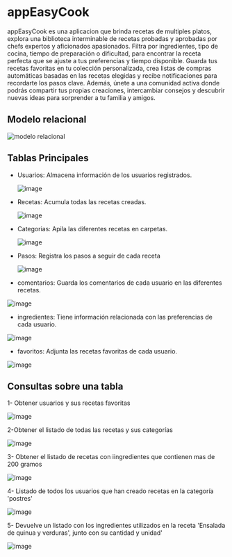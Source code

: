 # appEasyCook
appEasyCook es una aplicacion que brinda recetas de multiples platos, explora una biblioteca interminable de recetas probadas y aprobadas por chefs expertos y aficionados apasionados. Filtra por ingredientes, tipo de cocina, tiempo de preparación o dificultad, para encontrar la receta perfecta que se ajuste a tus preferencias y tiempo disponible. Guarda tus recetas favoritas en tu colección personalizada, crea listas de compras automáticas basadas en las recetas elegidas y recibe notificaciones para recordarte los pasos clave. Además, únete a una comunidad activa donde podrás compartir tus propias creaciones, intercambiar consejos y descubrir nuevas ideas para sorprender a tu familia y amigos.

## Modelo relacional
![modelo relacional](https://github.com/fiorellabravo/appEasyCook/assets/173078906/8a67c574-b38f-4bb1-b1de-17b87a90804d)


## Tablas Principales
- Usuarios: Almacena información de los usuarios registrados.




  ![image](https://github.com/user-attachments/assets/3d595718-4b7b-44fb-a578-58c51dbf703d)




- Recetas: Acumula todas las recetas creadas.




  ![image](https://github.com/user-attachments/assets/7969a4b1-368e-43cd-b0bc-08f7294d1d8f)




- Categorias: Apila las diferentes recetas en carpetas.




  ![image](https://github.com/user-attachments/assets/e976525f-f325-48ad-9281-1c41c28c3b90)


  
- Pasos: Registra los pasos a seguir de cada receta




  ![image](https://github.com/user-attachments/assets/01aa9f0d-1b9d-45b2-8f4f-169c777fb7f2)





- comentarios: Guarda los comentarios de cada usuario en las diferentes recetas.




![image](https://github.com/user-attachments/assets/d6aea267-dc16-4411-8874-e755239a40af)



  
- ingredientes: Tiene información relacionada con las preferencias de cada usuario.



![image](https://github.com/user-attachments/assets/095fbf19-da8f-4b17-a836-ae4f17e0ecfe)



- favoritos: Adjunta las recetas favoritas de cada usuario.



![image](https://github.com/user-attachments/assets/bf3a7206-708f-4350-9c41-81d85450eb18)




## Consultas sobre una tabla
1- Obtener usuarios y sus recetas favoritas




![image](https://github.com/user-attachments/assets/7fd1ae0c-94d3-4884-98ef-942b187bc2ab)




2-Obtener el listado de todas las recetas y sus categorías




![image](https://github.com/user-attachments/assets/b9d38441-3bd6-498b-87cb-88f7e08ef58d)




3- Obtener el listado de recetas con iingredientes que contienen mas de 200 gramos




![image](https://github.com/user-attachments/assets/0a3eec2b-30bb-4c77-bf64-ef3f88518d1e)




4- Listado de todos los usuarios que han creado recetas en la categoría 'postres'




![image](https://github.com/user-attachments/assets/2e8de7c3-e18a-4062-a3b5-c0c3b5264fb7)




5- Devuelve un listado con los ingredientes utilizados en la receta 'Ensalada de quinua y verduras', junto con su cantidad y unidad'




![image](https://github.com/user-attachments/assets/c207e1e5-549f-4dae-b3ca-18ae8f39414d)

